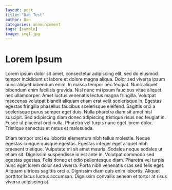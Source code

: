 ```yaml
---
layout: post
title: "Dan Test"
author: Dan
categories: announcement
tags: [sample]
image: img1.jpg
---
```

# Lorem Ipsum

Lorem ipsum dolor sit amet, consectetur adipiscing elit, sed do eiusmod tempor incididunt ut labore et dolore magna aliqua. Dolor sed viverra ipsum nunc aliquet bibendum enim. In massa tempor nec feugiat. Nunc aliquet bibendum enim facilisis gravida. Nisl nunc mi ipsum faucibus vitae aliquet nec ullamcorper. Amet luctus venenatis lectus magna fringilla. Volutpat maecenas volutpat blandit aliquam etiam erat velit scelerisque in. Egestas egestas fringilla phasellus faucibus scelerisque eleifend. Sagittis orci a scelerisque purus semper eget duis. Nulla pharetra diam sit amet nisl suscipit. Sed adipiscing diam donec adipiscing tristique risus nec feugiat in. Fusce ut placerat orci nulla. Pharetra vel turpis nunc eget lorem dolor. Tristique senectus et netus et malesuada.

Etiam tempor orci eu lobortis elementum nibh tellus molestie. Neque egestas congue quisque egestas. Egestas integer eget aliquet nibh praesent tristique. Vulputate mi sit amet mauris. Sodales neque sodales ut etiam sit. Dignissim suspendisse in est ante in. Volutpat commodo sed egestas egestas. Felis donec et odio pellentesque diam. Pharetra vel turpis nunc eget lorem dolor sed viverra. Porta nibh venenatis cras sed felis eget. Aliquam ultrices sagittis orci a. Dignissim diam quis enim lobortis. Aliquet porttitor lacus luctus accumsan. Dignissim convallis aenean et tortor at risus viverra adipiscing at.
